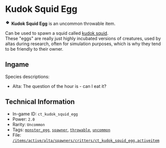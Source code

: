 # Kudok Squid Egg

<img src="https://raw.githubusercontent.com/Ceterai/Enternia/main/items/active/alta/spawners/critters/ct_kudok_squid_egg.png" alt="Kudok Squid Egg icon" loading="lazy" height=16px width="auto" /> **Kudok Squid Egg** is an uncommon throwable item.

Can be used to spawn a squid called [kudok squid](https://ceterai.github.io/MyEnternia/Wiki/kudoksquid).  
These "eggs" are really just highly incubated versions of creatures, used by altas during research, often for simulation purposes, which is why they tend to be friendly to their owner.

## Ingame

Species descriptions:

- Alta: The question of the hour is - can I eat it?

## Technical Information

- In-game ID: `ct_kudok_squid_egg`
- Power: `2.0`
- Rarity: `Uncommon`
- Tags: [`monster_egg`](https://ceterai.github.io/MyEnternia/Wiki/Tags/MonsterEgg), [`spawner`](https://ceterai.github.io/MyEnternia/Wiki/Tags/Spawner), [`throwable`](https://ceterai.github.io/MyEnternia/Wiki/Tags/Throwable), [`uncommon`](https://ceterai.github.io/MyEnternia/Wiki/Tags/Uncommon)
- File: [`/items/active/alta/spawners/critters/ct_kudok_squid_egg.activeitem`](https://github.com/Ceterai/Enternia/blob/main/items/active/alta/spawners/critters/ct_kudok_squid_egg.activeitem)
